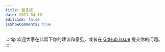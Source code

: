 ```yaml
---
title: 留言板
date: 2021-04-10
editLink: false
isShowComments: true
---
```


::: tip
欢迎大家在此留下你的建议和意见，或者在 [GitHub issue](https://github.com/Hongbusi/vuepress-theme-hbs) 提交你的问题。
:::
